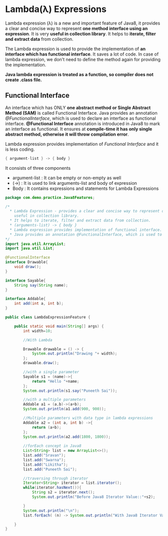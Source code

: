 # Lambda(λ) Expressions 
 
Lambda expression (λ) is a new and important feature of Java8, it provides a clear and concise way to represent **one method interface using an expression**. It is very **useful in collection library**. It helps to **iterate, filter and extract data** from collection.

The Lambda expression is used to provide the implementation of **an interface which has functional interface**. It saves a lot of code. In case of lambda expression, we don't need to define the method again for providing the implementation.

**Java lambda expression is treated as a function, so compiler does not create .class file.**

## Functional Interface
An interface which has ONLY **one abstract method or Single Abstract Method (SAM)** is called Functional Interface.
Java provides an annotation *@FunctionalInterface*, which is used to declare an interface as functional interface.
**@Functional Interface** annotation is introduced in Java8 to mark an interface as functional. It ensures at **compile-time it has only single abstract method, otherwise it will throw compilation error**.

Lambda expression provides implementation of *Functional Interface* and it is less coding.

```Java
{ argument-list } -> { body }
```
It consists of three components 
* argument-list : It can be empty or non-empty as well
* (->) : It is used to link arguments-list and body of expression
* Body : It contains expressions and statements for Lambda Expressions

```Java
package com.demo.practice.Java8Features;

/*
  * Lambda Expression - provides a clear and concise way to represent one method interface using an expression, 
    useful in collection library.
  * It helps to iterate, filter and extract data from collection.
  * (arguments-list) -> { body }
  * Lambda expression provides implementation of functional interface. An interface which has only one abstract method is         called functional interface.
  * Java provides an annotation @FunctionalInterface, which is used to declare an interface as functional interface.
*/
import java.util.ArrayList;
import java.util.List;

@FunctionalInterface
interface Drawable{
    void draw();
}

interface Sayable{
    String say(String name);
}

interface Addable{
    int add(int a, int b);
}

public class LambdaExpressionFeature {

    public static void main(String[] args) {
        int width=10;

        //With Lambda

        Drawable drawable = () -> {
            System.out.println("Drawing "+ width);
        };
        drawable.draw();

        //with a single parameter
        Sayable s1 = (name)->{
            return "Hello "+name;
        };
        System.out.println(s1.say("Puneeth Sai"));

        //with a multiple parameters
        Addable a1 = (a,b)->(a+b);
        System.out.println(a1.add(900, 900));

        //Multiple parameters with data type in lambda expressions
        Addable a2 = (int a, int b) ->{
            return (a+b);
        };
        System.out.println(a2.add(1800, 1800));
        
        //forEach concept in Java8
        List<String> list = new ArrayList<>();
        list.add("Sravan");
        list.add("Swarna");
        list.add("Likitha");
        list.add("Puneeth Sai");

        //traversing through iterator
        Iterator<String> iterator = list.iterator();
        while(iterator.hasNext()){
            String s2 = iterator.next();
            System.out.println("Before Java8 Iterator Value::"+s2);

        }
        System.out.println("\n");
        list.forEach( (n) -> System.out.println("With Java8 Iterator Value::"+n) );

    }
}
```




